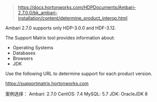 > https://docs.hortonworks.com/HDPDocuments/Ambari-2.7.0.0/bk_ambari-installation/content/determine_product_interop.html

Ambari 2.7.0 supports only HDP-3.0.0 and HDF-3.12.

The Support Matrix tool provides information about:
- Operating Systems
- Databases
- Browsers
- JDK

Use the following URL to determine support for each product version.

https://supportmatrix.hortonworks.com

案例选择：
Ambari: 2.7.0
CentOS: 7.4
MySQL: 5.7
JDK: OracleJDK 8
